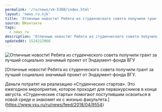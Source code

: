```yaml
---
permalink: '/ru/news/vk-5360/index.html'
layout: 'news.ru.njk'
title: 'Отличные новости! Ребята из студенческого совета получили грант за лучший социально значимый проект от Эндаумент-фонда ВГУ'
source: ВКонтакте
tags:
  - news_ru
description: 'Отличные новости! Ребята из студенческого совета получили грант за лучший социально значимый проект от Эндаумент-фонда ВГУ'
updatedAt: 1524222060
---
```

![Отличные новости! Ребята из студенческого совета получили грант за лучший социально значимый проект от Эндаумент-фонда ВГУ](https://sun9-15.userapi.com/c834302/v834302308/11d2dd/S8rN7jr_Qpc.jpg)

[Отличные новости! Ребята из студенческого совета получили грант за лучший социально значимый проект от Эндаумент-фонда ВГУ.

Деньги потратят на реализацию «Студенческих стартов». Это ежегодное мероприятие, которое проходит для первокурсников в конце августа. «Студенческие старты» помогают поступившим освоиться в новой среде и знакомят их с жизнью факультета.](https://www.vsu.ru/ru/news/feed/2018/04/9554)
